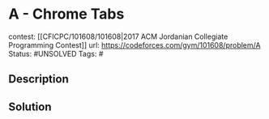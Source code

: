 # A - Chrome Tabs

contest: [[CFICPC/101608/101608|2017 ACM Jordanian Collegiate Programming Contest]]
url: https://codeforces.com/gym/101608/problem/A
Status: #UNSOLVED
Tags: #

## Description

## Solution

